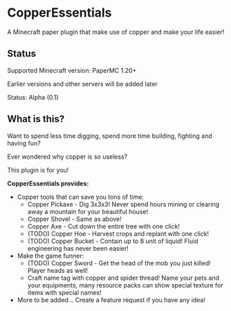 # CopperEssentials
A Minecraft paper plugin that make use of copper and make your life easier!

## Status
Supported Minecraft version: PaperMC 1.20+

Earlier versions and other servers will be added later


Status: Alpha (0.1)

## What is this?
Want to spend less time digging, spend more time building, fighting and having fun?

Ever wondered why copper is so useless?

This plugin is for you!

**CopperEssentials provides:**
- Copper tools that can save you tons of time:
  - Copper Pickaxe - Dig 3x3x3! Never spend hours mining or clearing away a mountain for your beautiful house!
  - Copper Shovel - Same as above!
  - Copper Axe - Cut down the entire tree with one click!
  - (TODO) Copper Hoe - Harvest crops and replant with one click!
  - (TODO) Copper Bucket - Contain up to 8 unit of liquid! Fluid engineering has never been easier!
- Make the game funner:
  - (TODO) Copper Sword - Get the head of the mob you just killed! Player heads as well!
  - Craft name tag with copper and spider thread! Name your pets and your equipments, many resource packs can show special texture for items with special names!
- More to be added... Create a feature request if you have any idea!

